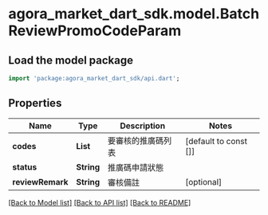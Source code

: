 # agora_market_dart_sdk.model.BatchReviewPromoCodeParam

## Load the model package
```dart
import 'package:agora_market_dart_sdk/api.dart';
```

## Properties
Name | Type | Description | Notes
------------ | ------------- | ------------- | -------------
**codes** | **List<String>** | 要審核的推廣碼列表 | [default to const []]
**status** | **String** | 推廣碼申請狀態 | 
**reviewRemark** | **String** | 審核備註 | [optional] 

[[Back to Model list]](../README.md#documentation-for-models) [[Back to API list]](../README.md#documentation-for-api-endpoints) [[Back to README]](../README.md)



